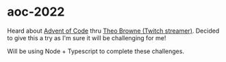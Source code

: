 # aoc-2022

Heard about [Advent of Code](https://adventofcode.com/) thru [Theo Browne (Twitch streamer)](https://www.twitch.tv/theo).
Decided to give this a try as I'm sure it will be challenging for me!

Will be using Node + Typescript to complete these challenges.
